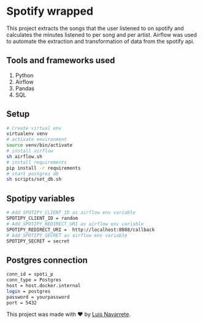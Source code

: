 # Spotify wrapped

This project extracts the songs that the user listened to on spotify and calculates the minutes listened to per song and per artist. Airflow was used to automate the extraction and transformation of data from the spotify api.

## Tools and frameworks used

1. Python
2. Airflow
3. Pandas
4. SQL

## Setup
```bash
# Create virtual env
virtualenv venv
# activate environment
source venv/bin/activate
# install airflow
sh airflow.sh
# install requirements
pip install -r requirements
# start postgres db
sh scripts/set_db.sh
```


## Spotipy variables
```bash
# Add SPOTIPY_CLIENT_ID as airflow env variable
SPOTIPY_CLIENT_ID = random
# Add SPOTIPY_REDIRECT_URI as airflow env variable
SPOTIPY_REDIRECT_URI = 	http://localhost:8888/callback
# Add SPOTIPY_SECRET as airflow env variable
SPOTIPY_SECRET = secret
```

## Postgres connection
```bash
conn_id = spoti_p
conn_type = Postgres
host = host.docker.internal
login = postgres
password = yourpassword
port = 5432
```


This project was made with :heart:  by <a href='https://www.linkedin.com/in/luis-navarrete-baduy-53bb30176/'>Luis Navarrete</a>.